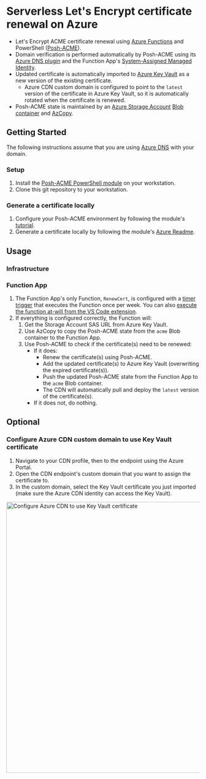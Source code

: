 # Serverless Let's Encrypt certificate renewal on Azure

- Let's Encrypt ACME certificate renewal using [Azure Functions](https://learn.microsoft.com/en-us/azure/azure-functions/functions-reference-powershell?tabs=portal) and PowerShell ([Posh-ACME](https://github.com/rmbolger/Posh-ACME)).
- Domain verification is performed automatically by Posh-ACME using its [Azure DNS plugin](https://poshac.me/docs/v4/Plugins/Azure/) and the Function App's [System-Assigned Managed Identity](https://learn.microsoft.com/en-us/azure/app-service/overview-managed-identity?tabs=dotnet#add-a-system-assigned-identity).
- Updated certificate is automatically imported to [Azure Key Vault](https://learn.microsoft.com/en-us/azure/key-vault/certificates/certificate-scenarios) as a new version of the existing certificate.
    - Azure CDN custom domain is configured to point to the `latest` version of the certificate in Azure Key Vault, so it is automatically rotated when the certificate is renewed.
- Posh-ACME state is maintained by an [Azure Storage Account](https://learn.microsoft.com/en-us/azure/storage/common/storage-account-overview) [Blob container](https://learn.microsoft.com/en-us/azure/storage/blobs/storage-blobs-introduction) and [AzCopy](https://learn.microsoft.com/en-us/azure/storage/common/storage-use-azcopy-v10).

## Getting Started

The following instructions assume that you are using [Azure DNS](https://learn.microsoft.com/en-us/azure/dns/dns-overview) with your domain.

### Setup

1. Install the [Posh-ACME PowerShell module](https://www.powershellgallery.com/packages/Posh-ACME/4.5.0) on your workstation.
1. Clone this git repository to your workstation.

### Generate a certificate locally

1. Configure your Posh-ACME environment by following the module's [tutorial](https://poshac.me/docs/v4/Tutorial/).
1. Generate a certificate locally by following the module's [Azure Readme](https://poshac.me/docs/v4/Plugins/Azure/).

## Usage

### Infrastructure


### Function App

1. The Function App's only Function, `RenewCert`, is configured with a [timer trigger](https://learn.microsoft.com/en-us/azure/azure-functions/functions-bindings-timer?tabs=powershell) that executes the Function once per week. You can also [execute the function at-will from the VS Code extension](https://learn.microsoft.com/en-us/azure/azure-functions/functions-develop-vs-code?tabs=csharp#run-functions-in-azure).
1. If everything is configured correctly, the Function will:
    1. Get the Storage Account SAS URL from Azure Key Vault.
    1. Use AzCopy to copy the Posh-ACME state from the `acme` Blob container to the Function App.
    1. Use Posh-ACME to check if the certificate(s) need to be renewed:
        * If it does:
            * Renew the certificate(s) using Posh-ACME.
            * Add the updated certificate(s) to Azure Key Vault (overwriting the expired certificate(s)).
            * Push the updated Posh-ACME state from the Function App to the `acme` Blob container.
            * The CDN will automatically pull and deploy the `latest` version of the certificate(s).
        * If it does not, do nothing.

## Optional

### Configure Azure CDN custom domain to use Key Vault certificate

1. Navigate to your CDN profile, then to the endpoint using the Azure Portal.
2. Open the CDN endpoint's custom domain that you want to assign the certificate to.
3. In the custom domain, select the Key Vault certificate you just imported (make sure the Azure CDN identity can access the Key Vault).

<img width="706" alt="Configure Azure CDN to use Key Vault certificate" src="https://user-images.githubusercontent.com/18073815/122644459-3fb65680-d0e3-11eb-834f-7fe8af65afbc.png">
